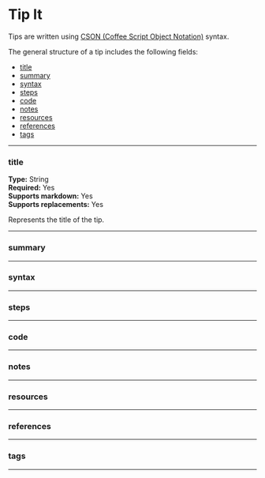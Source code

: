 # Tip It 

Tips are written using [CSON (Coffee Script Object Notation)](https://github.com/bevry/cson) syntax.  

The general structure of a tip includes the following fields:  
- [title](###title)
- [summary](#summary)
- [syntax](#syntax)
- [steps](#steps)
- [code](#code)
- [notes](#notes)
- [resources](#resources)
- [references](#references)
- [tags](#tags)

---

### title

**Type:** String  
**Required:** Yes  
**Supports markdown:** Yes  
**Supports replacements:** Yes

Represents the title of the tip.

---

### summary

---

### syntax

---

### steps

---

### code

---

### notes

---

### resources

---

### references

---

### tags

---